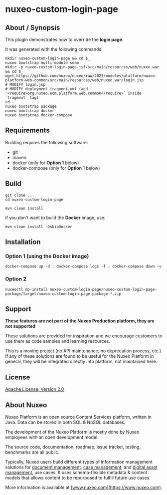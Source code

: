 # nuxeo-custom-login-page

## About / Synopsis

This plugin demonstrates how to override the **login page**.

It was generated with the following commands:
```
mkdir nuxeo-custom-login-page && cd $_
nuxeo bootstrap multi-module seam
mkdir -p nuxeo-custom-login-page-jsf/src/main/resources/web/nuxeo.war && cd $_
wget https://github.com/nuxeo/nuxeo/raw/2023/modules/platform/nuxeo-platform-web-common/src/main/resources/web/nuxeo.war/login.jsp
# MODIFY login.jsp
# MODIFY deployment-fragment.xml (add '<require>org.nuxeo.ecm.platform.web.common</require>` inside `fragment` tag)
cd -
nuxeo bootstrap package
nuxeo bootstrap docker
nuxeo bootstrap docker-compose
```

## Requirements

Building requires the following software:

* git
* maven
* docker (only for **Option 1** below)
* docker-compose (only for **Option 1** below)

## Build

```
git clone ...
cd nuxeo-custom-login-page

mvn clean install
```

if you don't want to build the **Docker** image, use:
```
mvn clean install -DskipDocker
```

## Installation

### Option 1 (using the Docker image)

```
docker-compose up -d ; docker-compose logs -f ; docker-compose down -v
```

### Option 2

```
nuxeoctl mp-install nuxeo-custom-login-page/nuxeo-custom-login-page-package/target/nuxeo-custom-login-page-package-*.zip
```

## Support

**These features are not part of the Nuxeo Production platform, they are not supported**

These solutions are provided for inspiration and we encourage customers to use them as code samples and learning resources.

This is a moving project (no API maintenance, no deprecation process, etc.) If any of these solutions are found to be useful for the Nuxeo Platform in general, they will be integrated directly into platform, not maintained here.


## License

[Apache License, Version 2.0](http://www.apache.org/licenses/LICENSE-2.0.html)

## About Nuxeo

Nuxeo Platform is an open source Content Services platform, written in Java. Data can be stored in both SQL & NoSQL databases.

The development of the Nuxeo Platform is mostly done by Nuxeo employees with an open development model.

The source code, documentation, roadmap, issue tracker, testing, benchmarks are all public.

Typically, Nuxeo users build different types of information management solutions for [document management](https://www.nuxeo.com/solutions/document-management/), [case management](https://www.nuxeo.com/solutions/case-management/), and [digital asset management](https://www.nuxeo.com/solutions/dam-digital-asset-management/), use cases. It uses schema-flexible metadata & content models that allows content to be repurposed to fulfill future use cases.

More information is available at [www.nuxeo.com](https://www.nuxeo.com).


